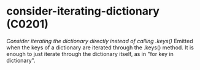 # consider-iterating-dictionary (C0201)
*Consider iterating the dictionary directly instead of calling .keys()*
Emitted when the keys of a dictionary are iterated through the .keys()
method. It is enough to just iterate through the dictionary itself, as
in \"for key in dictionary\".

